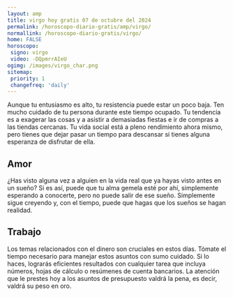 ```yaml
---
layout: amp
title: virgo hoy gratis 07 de octubre del 2024 
permalink: /horoscopo-diario-gratis/amp/virgo/
normallink: /horoscopo-diario-gratis/virgo/
home: FALSE
horoscopo:
 signo: virgo
 video: -DQpmrrAIeU
ogimg: /images/virgo_char.png
sitemap:
 priority: 1
 changefreq: 'daily'
---
```



Aunque tu entusiasmo es alto, tu resistencia puede estar un poco baja. Ten mucho cuidado de tu persona durante este tiempo ocupado. Tu tendencia es a exagerar las cosas y a asistir a demasiadas fiestas e ir de compras a las tiendas cercanas. Tu vida social está a pleno rendimiento ahora mismo, pero tienes que dejar pasar un tiempo para descansar si tienes alguna esperanza de disfrutar de ella.

## Amor

¿Has visto alguna vez a alguien en la vida real que ya hayas visto antes en un sueño? Si es así, puede que tu alma gemela esté por ahí, simplemente esperando a conocerte, pero no puede salir de ese sueño. Simplemente sigue creyendo y, con el tiempo, puede que hagas que los sueños se hagan realidad.

## Trabajo

Los temas relacionados con el dinero son cruciales en estos días. Tómate el tiempo necesario para manejar estos asuntos con sumo cuidado. Si lo haces, lograrás eficientes resultados con cualquier tarea que incluya números, hojas de cálculo o resúmenes de cuenta bancarios. La atención que le prestes hoy a los asuntos de presupuesto valdrá la pena, es decir, valdrá su peso en oro.
